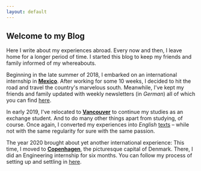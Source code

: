 ```yaml
---
layout: default
---
```

## Welcome to my Blog

Here I write about my experiences abroad. Every now and then, I leave home for a longer period of time. I started this blog to keep my friends and family informed of my whereabouts.

Beginning in the late summer of 2018, I embarked on an international internship in [**Mexico**](./mexico/main). After working for some 10 weeks, I decided to hit the road and travel the country's marvelous south. Meanwhile, I've kept my friends and family updated with weekly newsletters (in _German_) all of which you can find [here](./mexico/main).

In early 2019, I've relocated to [**Vancouver**](./vancouver/main) to continue my studies as an exchange student. And to do many other things apart from studying, of course. Once again, I converted my experiences into _English_ [texts](./vancouver/main) – while not with the same regularity for sure with the same passion.

The year 2020 brought about yet another international experience: This time, I moved to [**Copenhagen**](./copenhagen/main), the picturesque capital of Denmark. There, I did an Engineering internship for six months. You can follow my process of setting up and settling in [here](./copenhagen/main).